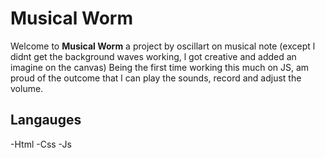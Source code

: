 # Musical Worm

Welcome to **Musical Worm** a project by oscillart on musical note (except l didnt get the background waves working, l got creative and added an imagine on the canvas) Being the first time working this much on JS, am proud of the outcome that l can play the sounds, record and adjust the volume. 

## Langauges
-Html
-Css
-Js

